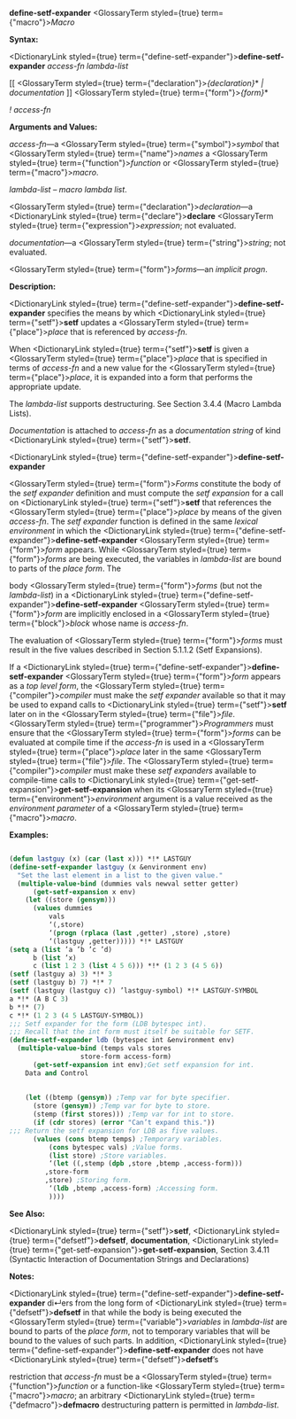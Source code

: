 **define-setf-expander** <GlossaryTerm styled={true} term={"macro"}><i>Macro</i></GlossaryTerm> 



**Syntax:** 



<DictionaryLink styled={true} term={"define-setf-expander"}><b>define-setf-expander</b></DictionaryLink> *access-fn lambda-list* 



[[ <GlossaryTerm styled={true} term={"declaration"}><i>\{declaration\}</i></GlossaryTerm>\* *| documentation* ]] <GlossaryTerm styled={true} term={"form"}><i>\{form\}</i></GlossaryTerm>\* 



*! access-fn* 



**Arguments and Values:** 



*access-fn*—a <GlossaryTerm styled={true} term={"symbol"}><i>symbol</i></GlossaryTerm> that <GlossaryTerm styled={true} term={"name"}><i>names</i></GlossaryTerm> a <GlossaryTerm styled={true} term={"function"}><i>function</i></GlossaryTerm> or <GlossaryTerm styled={true} term={"macro"}><i>macro</i></GlossaryTerm>. 



*lambda-list* – *macro lambda list*. 



<GlossaryTerm styled={true} term={"declaration"}><i>declaration</i></GlossaryTerm>—a <DictionaryLink styled={true} term={"declare"}><b>declare</b></DictionaryLink> <GlossaryTerm styled={true} term={"expression"}><i>expression</i></GlossaryTerm>; not evaluated. 



*documentation*—a <GlossaryTerm styled={true} term={"string"}><i>string</i></GlossaryTerm>; not evaluated. 



<GlossaryTerm styled={true} term={"form"}><i>forms</i></GlossaryTerm>—an *implicit progn*. 



**Description:** 



<DictionaryLink styled={true} term={"define-setf-expander"}><b>define-setf-expander</b></DictionaryLink> specifies the means by which <DictionaryLink styled={true} term={"setf"}><b>setf</b></DictionaryLink> updates a <GlossaryTerm styled={true} term={"place"}><i>place</i></GlossaryTerm> that is referenced by *access-fn*. 



When <DictionaryLink styled={true} term={"setf"}><b>setf</b></DictionaryLink> is given a <GlossaryTerm styled={true} term={"place"}><i>place</i></GlossaryTerm> that is specified in terms of *access-fn* and a new value for the <GlossaryTerm styled={true} term={"place"}><i>place</i></GlossaryTerm>, it is expanded into a form that performs the appropriate update. 



The *lambda-list* supports destructuring. See Section 3.4.4 (Macro Lambda Lists). 



*Documentation* is attached to *access-fn* as a *documentation string* of kind <DictionaryLink styled={true} term={"setf"}><b>setf</b></DictionaryLink>. 







 



 



<DictionaryLink styled={true} term={"define-setf-expander"}><b>define-setf-expander</b></DictionaryLink> 



<GlossaryTerm styled={true} term={"form"}><i>Forms</i></GlossaryTerm> constitute the body of the *setf expander* definition and must compute the *setf expansion* for a call on <DictionaryLink styled={true} term={"setf"}><b>setf</b></DictionaryLink> that references the <GlossaryTerm styled={true} term={"place"}><i>place</i></GlossaryTerm> by means of the given *access-fn*. The *setf expander* function is defined in the same *lexical environment* in which the <DictionaryLink styled={true} term={"define-setf-expander"}><b>define-setf-expander</b></DictionaryLink> <GlossaryTerm styled={true} term={"form"}><i>form</i></GlossaryTerm> appears. While <GlossaryTerm styled={true} term={"form"}><i>forms</i></GlossaryTerm> are being executed, the variables in *lambda-list* are bound to parts of the *place form*. The 



body <GlossaryTerm styled={true} term={"form"}><i>forms</i></GlossaryTerm> (but not the *lambda-list*) in a <DictionaryLink styled={true} term={"define-setf-expander"}><b>define-setf-expander</b></DictionaryLink> <GlossaryTerm styled={true} term={"form"}><i>form</i></GlossaryTerm> are implicitly enclosed in a <GlossaryTerm styled={true} term={"block"}><i>block</i></GlossaryTerm> whose name is *access-fn*. 



The evaluation of <GlossaryTerm styled={true} term={"form"}><i>forms</i></GlossaryTerm> must result in the five values described in Section 5.1.1.2 (Setf Expansions). 



If a <DictionaryLink styled={true} term={"define-setf-expander"}><b>define-setf-expander</b></DictionaryLink> <GlossaryTerm styled={true} term={"form"}><i>form</i></GlossaryTerm> appears as a *top level form*, the <GlossaryTerm styled={true} term={"compiler"}><i>compiler</i></GlossaryTerm> must make the *setf expander* available so that it may be used to expand calls to <DictionaryLink styled={true} term={"setf"}><b>setf</b></DictionaryLink> later on in the <GlossaryTerm styled={true} term={"file"}><i>file</i></GlossaryTerm>. <GlossaryTerm styled={true} term={"programmer"}><i>Programmers</i></GlossaryTerm> must ensure that the <GlossaryTerm styled={true} term={"form"}><i>forms</i></GlossaryTerm> can be evaluated at compile time if the *access-fn* is used in a <GlossaryTerm styled={true} term={"place"}><i>place</i></GlossaryTerm> later in the same <GlossaryTerm styled={true} term={"file"}><i>file</i></GlossaryTerm>. The <GlossaryTerm styled={true} term={"compiler"}><i>compiler</i></GlossaryTerm> must make these *setf expanders* available to compile-time calls to <DictionaryLink styled={true} term={"get-setf-expansion"}><b>get-setf-expansion</b></DictionaryLink> when its <GlossaryTerm styled={true} term={"environment"}><i>environment</i></GlossaryTerm> argument is a value received as the *environment parameter* of a <GlossaryTerm styled={true} term={"macro"}><i>macro</i></GlossaryTerm>. 



**Examples:**
```lisp

(defun lastguy (x) (car (last x))) *!* LASTGUY 
(define-setf-expander lastguy (x &environment env) 
  "Set the last element in a list to the given value." 
  (multiple-value-bind (dummies vals newval setter getter) 
      (get-setf-expansion x env) 
    (let ((store (gensym))) 
      (values dummies 
	      vals 
	      ‘(,store) 
	      ‘(progn (rplaca (last ,getter) ,store) ,store) 
	      ‘(lastguy ,getter))))) *!* LASTGUY 
(setq a (list ’a ’b ’c ’d) 
      b (list ’x) 
      c (list 1 2 3 (list 4 5 6))) *!* (1 2 3 (4 5 6)) 
(setf (lastguy a) 3) *!* 3 
(setf (lastguy b) 7) *!* 7 
(setf (lastguy (lastguy c)) ’lastguy-symbol) *!* LASTGUY-SYMBOL 
a *!* (A B C 3) 
b *!* (7) 
c *!* (1 2 3 (4 5 LASTGUY-SYMBOL)) 
;;; Setf expander for the form (LDB bytespec int). 
;;; Recall that the int form must itself be suitable for SETF. 
(define-setf-expander ldb (bytespec int &environment env) 
  (multiple-value-bind (temps vals stores 
			      store-form access-form) 
      (get-setf-expansion int env);Get setf expansion for int. 
    Data and Control 
    
    
    (let ((btemp (gensym)) ;Temp var for byte specifier. 
	  (store (gensym)) ;Temp var for byte to store. 
	  (stemp (first stores))) ;Temp var for int to store. 
      (if (cdr stores) (error "Can’t expand this.")) 
;;; Return the setf expansion for LDB as five values. 
      (values (cons btemp temps) ;Temporary variables. 
	      (cons bytespec vals) ;Value forms. 
	      (list store) ;Store variables. 
	      ‘(let ((,stemp (dpb ,store ,btemp ,access-form))) 
		 ,store-form 
		 ,store) ;Storing form. 
	      ‘(ldb ,btemp ,access-form) ;Accessing form. 
	      )))) 

```
**See Also:** 



<DictionaryLink styled={true} term={"setf"}><b>setf</b></DictionaryLink>, <DictionaryLink styled={true} term={"defsetf"}><b>defsetf</b></DictionaryLink>, **documentation**, <DictionaryLink styled={true} term={"get-setf-expansion"}><b>get-setf-expansion</b></DictionaryLink>, Section 3.4.11 (Syntactic Interaction of Documentation Strings and Declarations) 



**Notes:** 



<DictionaryLink styled={true} term={"define-setf-expander"}><b>define-setf-expander</b></DictionaryLink> di↵ers from the long form of <DictionaryLink styled={true} term={"defsetf"}><b>defsetf</b></DictionaryLink> in that while the body is being executed the <GlossaryTerm styled={true} term={"variable"}><i>variables</i></GlossaryTerm> in *lambda-list* are bound to parts of the *place form*, not to temporary variables that will be bound to the values of such parts. In addition, <DictionaryLink styled={true} term={"define-setf-expander"}><b>define-setf-expander</b></DictionaryLink> does not have <DictionaryLink styled={true} term={"defsetf"}><b>defsetf</b></DictionaryLink>’s 



restriction that *access-fn* must be a <GlossaryTerm styled={true} term={"function"}><i>function</i></GlossaryTerm> or a function-like <GlossaryTerm styled={true} term={"macro"}><i>macro</i></GlossaryTerm>; an arbitrary <DictionaryLink styled={true} term={"defmacro"}><b>defmacro</b></DictionaryLink> destructuring pattern is permitted in *lambda-list*. 



